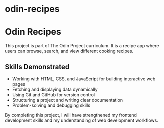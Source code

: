 # odin-recipes

# Odin Recipes

This project is part of The Odin Project curriculum. It is a recipe app where users can browse, search, and view different cooking recipes.

## Skills Demonstrated

- Working with HTML, CSS, and JavaScript for building interactive web pages
- Fetching and displaying data dynamically
- Using Git and GitHub for version control
- Structuring a project and writing clear documentation
- Problem-solving and debugging skills

By completing this project, I will have strengthened my frontend development skills and my understanding of web development workflows.
